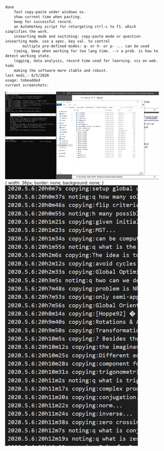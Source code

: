 

    done
        fast copy-paste under windows os. 
        show current time when pasting.
        beep for successful record.
        an AutoHotkey script for retargeting ctrl-c to f1. which simplifies the work.
        insearting mode and switching: copy-paste mode or question insearting mode. use a spec. key val. to control
            multiple pre-defined modes: q- or h- or p- ... can be used 
        timing, beep when working for too lang time. --> a prob. is how to detect working state.
        logging, data analysis, record time used for learning. vis on web.
    todo
        making the software more stable and robust.
    last modi.: 6/5/2020
    usage: tobeadded
    current screenshots:
![](https://github.com/yzyTUD/FastNotingTool/blob/master/_v1.0.5_multiple%20exec.png){
  width: 36px;
  border: none;
  background: none;
}
![](https://github.com/yzyTUD/FastNotingTool/blob/master/logging%20support.png)
    
